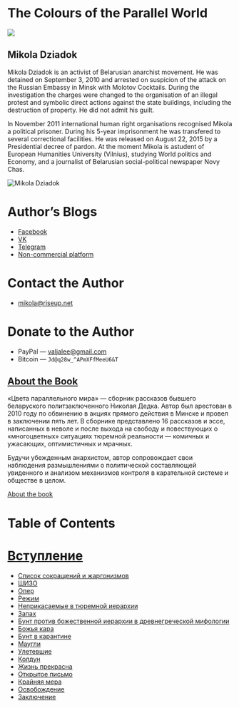# The Colours of the Parallel World

![](./img/cover.png)

## Mikola Dziadok

Mikola Dziadok is an activist of Belarusian anarchist movement. He was detained on September 3, 2010 and arrested on suspicion of the attack on the Russian Embassy in Minsk with
Molotov Cocktails. During the investigation the charges were changed to the organisation of an illegal protest and symbolic direct actions against the state buildings, including the destruction of property. He did not admit his guilt.

In November 2011 international human right organisations recognised Mikola a political prisoner. During his 5-year imprisonment he was transfered to several correctional facilities.
He was released on August 22, 2015 by a Presidential decree of pardon. At the moment Mikola is astudent of European Humanities University (Vilnius), studying World politics and Economy, and a journalist of Belarusian social-political newspaper Novy Chas.

![Mikola Dziadok](./img/author.jpg)

# Author’s Blogs

- [Facebook](https://facebook.com/happymikola/)
- [VK](https://vk.com/mikola_dziadok)
- [Telegram](https://t.me/MikolaDziadok)
- [Non-commercial platform](https://mikola.noblogs.org/)

# Contact the Author

- <mikola@riseup.net>

# Donate to the Author

- PayPal — <valjalee@gmail.com>
- Bitcoin — `Jd@q28w_^APmXFfMeeU6&T`

## [About the Book](./0.md)

«Цвета параллельного мира» — сборник рассказов бывшего беларуского политзаключенного Николая Дедка. Автор был арестован в 2010 году по обвинению в акциях прямого действия в Минске и провел в заключении пять лет. В сборнике представлено 16 рассказов и эссе, написанных в неволе и после выхода на свободу и повествующих о «многоцветных» ситуациях тюремной реальности — комичных и ужасающих, оптимистичных и мрачных.

Будучи убежденным анархистом, автор сопровождает свои наблюдения размышлениями о политической составляющей увиденного и анализом механизмов контроля в карательной системе и обществе в целом.

[About the book](./0.md)

# Table of Contents

# [Вступление](./1.md)
- [Список сокращений и жаргонизмов](./2.md)
- [ШИЗО](./3.md)
- [Опер](./4.md)
- [Режим](./5.md)
- [Неприкасаемые в тюремной иерархии](./6.md)
- [Запах](./7.md)
- [Бунт против божественной иерархии в древнегреческой мифологии](./8.md)
- [Божья кара](./9.md)
- [Бунт в карантине](./10.md)
- [Маугли](./11.md)
- [Улетевшие](./12.md)
- [Колдун](./13.md)
- [Жизнь прекрасна](./14.md)
- [Открытое письмо](./15.md)
- [Крайняя мера](./16.md)
- [Освобождение](./17.md)
- [Заключение](./18.md)
